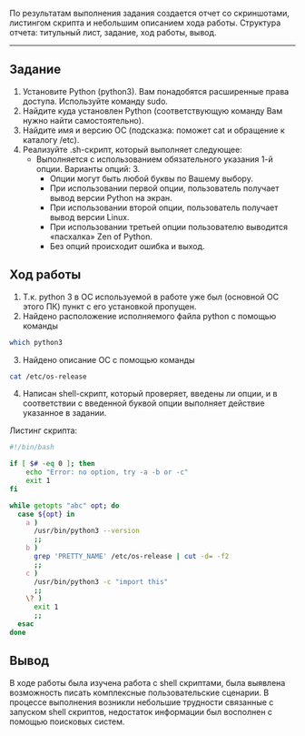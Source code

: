 По результатам выполнения задания создается отчет со скриншотами, листингом скрипта и небольшим описанием хода работы.
Структура отчета: титульный лист, задание, ход работы, вывод.

---

## Задание

1. Установите Python (python3). Вам понадобятся расширенные права доступа. Используйте команду sudo.
1. Найдите куда установлен Python (соответствующую команду Вам нужно найти самостоятельно).
1. Найдите имя и версию ОС (подсказка: поможет cat и обращение к каталогу /etc).
1. Реализуйте .sh-скрипт, который выполняет следующее:
   - Выполняется с использованием обязательного указания 1-й опции. Варианты опций: 3.
     - Опции могут быть любой буквы по Вашему выбору.
     - При использовании первой опции, пользователь получает вывод версии Python на экран.
     - При использовании второй опции, пользователь получает вывод версии Linux.
     - При использовании третьей опции пользователю выводится «пасхалка» Zen of Python.
     - Без опций происходит ошибка и выход.

## Ход работы

1. Т.к. python 3 в ОС используемой в работе уже был (основной ОС этого ПК) пункт с его установкой пропущен.
2. Найдено расположение исполняемого файла python с помощью команды

```bash
which python3
```

3. Найдено описание ОС с помощью команды

```bash
cat /etc/os-release
```

4. Написан shell-скрипт, который проверяет, введены ли опции, и в соответствии с введенной буквой опции выполняет действие указанное в задании.

Листинг скрипта:

```sh
#!/bin/bash

if [ $# -eq 0 ]; then
    echo "Error: no option, try -a -b or -c"
    exit 1
fi

while getopts "abc" opt; do
  case ${opt} in
    a )
      /usr/bin/python3 --version
      ;;
    b )
      grep 'PRETTY_NAME' /etc/os-release | cut -d= -f2
      ;;
    c )
      /usr/bin/python3 -c "import this"
      ;;
    \? )
      exit 1
      ;;
  esac
done
```

## Вывод

В ходе работы была изучена работа с shell скриптами, была выявлена возможность писать комплексные пользовательские сценарии. В процессе выполнения возникли небольшие трудности связанные с запуском shell скриптов, недостаток информации был восполнен с помощью поисковых систем.
